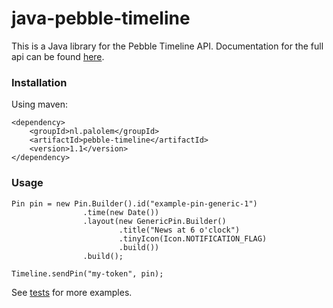 # java-pebble-timeline

This is a Java library for the Pebble Timeline API. Documentation for the full api can be found [here](https://developer.getpebble.com/guides/timeline/pin-structure/). 

### Installation

Using maven:

```
<dependency>
	<groupId>nl.palolem</groupId>
	<artifactId>pebble-timeline</artifactId>
	<version>1.1</version>
</dependency>
```

### Usage

```
Pin pin = new Pin.Builder().id("example-pin-generic-1")
				.time(new Date())
				.layout(new GenericPin.Builder()
						.title("News at 6 o'clock")
						.tinyIcon(Icon.NOTIFICATION_FLAG)
						.build())
				.build();
				
Timeline.sendPin("my-token", pin);
```

See [tests](src/test/java/nl/palolem/timeline) for more examples. 
